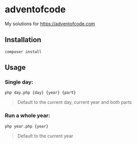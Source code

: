 # adventofcode
My solutions for https://adventofcode.com

## Installation

```
composer install
```

## Usage

### Single day:

```
php day.php {day} {year} {part}
```

> Default to the current day, current year and both parts

### Run a whole year:

```
php year.php {year}
```

> Default to the current year